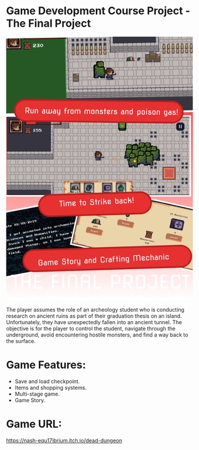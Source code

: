 # Game Development Course Project - The Final Project

![Poster](imgs/Poster.png)

The player assumes the role of an archeology student who is conducting research on ancient ruins as part of their graduation thesis on an island. Unfortunately, they have unexpectedly fallen into an ancient tunnel. The objective is for the player to control the student, navigate through the underground, avoid encountering hostile monsters, and find a way back to the surface.

# Game Features:
- Save and load checkpoint.
- Items and shopping systems.
- Multi-stage game.
- Game Story.

# Game URL: 
https://nash-equ17ibrium.itch.io/dead-dungeon
